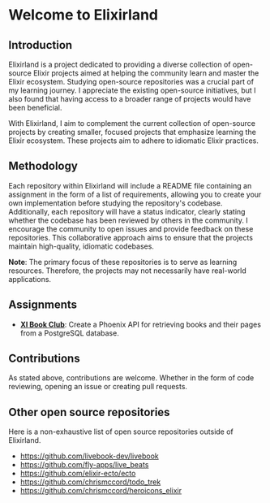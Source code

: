 # Welcome to Elixirland

## Introduction

Elixirland is a project dedicated to providing a diverse collection of open-source Elixir projects aimed at helping the community learn and master the Elixir ecosystem. Studying open-source repositories was a crucial part of my learning journey. I appreciate the existing open-source initiatives, but I also found that having access to a broader range of projects would have been beneficial.

With Elixirland, I aim to complement the current collection of open-source projects by creating smaller, focused projects that emphasize learning the Elixir ecosystem. These projects aim to adhere to idiomatic Elixir practices.

## Methodology

Each repository within Elixirland will include a README file containing an assignment in the form of a list of requirements, allowing you to create your own implementation before studying the repository's codebase. Additionally, each repository will have a status indicator, clearly stating whether the codebase has been reviewed by others in the community. I encourage the community to open issues and provide feedback on these repositories. This collaborative approach aims to ensure that the projects maintain high-quality, idiomatic codebases.

**Note**: The primary focus of these repositories is to serve as learning resources. Therefore, the projects may not necessarily have real-world applications.

## Assignments
  - [**Xl Book Club**](https://github.com/elixirland/xl-book-club): Create a Phoenix API for retrieving books and their pages from a PostgreSQL database.

## Contributions
As stated above, contributions are welcome. Whether in the form of code reviewing, opening an issue or creating pull requests.

## Other open source repositories
Here is a non-exhaustive list of open source repositories outside of Elixirland.

  - https://github.com/livebook-dev/livebook
  - https://github.com/fly-apps/live_beats
  - https://github.com/elixir-ecto/ecto
  - https://github.com/chrismccord/todo_trek
  - https://github.com/chrismccord/heroicons_elixir
